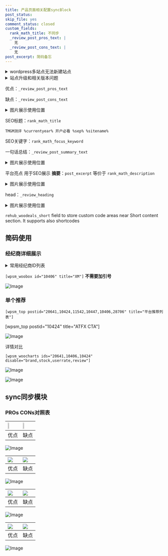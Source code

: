 ```yaml
---
title: 产品页面相关配置syncBlock
post_status: 
skip_file: yes
comment_status: closed
custom_fields:
  rank_math_title: 不同步
  _review_post_pros_text: |
    无
  _review_post_cons_text: |
    无
post_excerpt: 简码备忘
---
```

<details><summary>wordpress多站点无法新建站点</summary>

<li>和报错需要清理cookies一样的原因</li>
<li>wp-config.php里面<code>define( 'SUBDOMAIN_INSTALL', false );//子域名安装</code></li>
<li>新建子站点是用<code>define( 'SUBDOMAIN_INSTALL', true);//子域名安装</code> 完成以后，改成<code>false</code></li>
</details>

<details><summary>站点升级和相关版本问题</summary>

<p>wordpress：5.9.9
woocommerce：7.5.1
出现问题的地方：主题选项里面>><strong>Product layout >>compact style</strong></p>
<p>如何出现没有用过的字段 导致无法保存。先导出配置 然后进行修改，后面再次恢复即可。</p>
<p>出现部分字段无法显示时，需要返回默认布局后，对产品进行保存就好了。</p>
<p></p>
</details>

优点：`_review_post_pros_text`

缺点：`_review_post_cons_text`

<details><summary>图片展示使用位置</summary>

<img src="https://prod-files-secure.s3.us-west-2.amazonaws.com/39ed1227-6d7d-4570-be36-9ccd4a2c4241/f51d3d83-55d4-4bdf-9604-f37ec77ab556/Untitled.png?X-Amz-Algorithm=AWS4-HMAC-SHA256&X-Amz-Content-Sha256=UNSIGNED-PAYLOAD&X-Amz-Credential=ASIAZI2LB466TY3SLOGR%2F20250712%2Fus-west-2%2Fs3%2Faws4_request&X-Amz-Date=20250712T225523Z&X-Amz-Expires=3600&X-Amz-Security-Token=IQoJb3JpZ2luX2VjEO7%2F%2F%2F%2F%2F%2F%2F%2F%2F%2FwEaCXVzLXdlc3QtMiJHMEUCIQDsqV6FpNyWUcUTMmctlDU6IR6BAwAvlCrbeUxLLOnI4AIgNE7o%2FQ%2BuYsVFM2WICK0t%2Fd5%2BbB%2FOAEbIL43x28QWBWYqiAQI9%2F%2F%2F%2F%2F%2F%2F%2F%2F%2F%2FARAAGgw2Mzc0MjMxODM4MDUiDG2JnK1Gi%2F2c8eJbrSrcA7%2BdGtXhJKgDo%2BHL7KlGIoLBXmG3wyWmxdgaqrJAZiA40xFEjKKt32EXdK%2FiHRiQuBooYivMBYpLAD%2FoTkealmd45LUx6515r3GfYicqcvC5P4Q32A%2FJJH0jm%2Ft4kzqQNpSIwKdamnb8v%2Be6GYMUjDtkTacquPDzeUp0jQjgWLFXchazaiqyMrtw68N1ZUiFWjgpD1cuOreIHySss4e7SPvUUe9D2B2WpIu4lwzMHydXEjJb7hyPbrRqD4tpOFo3obLkEju%2FTmhfgRHsUEltVru54G8iSrbBkQD9VIewxOzuWmeDG2JJu6VI%2FXeIcsKdNdvLA3cDV74UNSvjgEP4xl9i2HCD5%2FPxEXO91hvC%2F5IzbzgSzsMa3R5fuFxItOCrqJp7OkiBVfcvJSNK8xkITN7tXu0KzF1Am6DxE5az4DcRQ1hZIPA1AnqweZrIWeE%2BSrEBg7pXRpWjHV%2Foma8OssBBsSLNnfCMMjJRHxejQBRX98%2Ftgje1I7MbicJYPk6IUut2G%2FaNkWcqWxMq1AIwcfTqEt3t3gUF6GbM6AFzzgsrrxevg4hY%2FhVYsqYeAtXbE%2FvYfXGSv807%2BrFZ35T8ybjmNo6hx2PNJ%2BwhTnP8mAEHoAkFeEhVq3JYUGqDMOe8y8MGOqUBI20jglcm6UAQifD9PsJoeactdIySwUF8JH%2B2viouyY6m3zTKjiHhDQpNt2ULr7Wuc4G1p8wmF8pHkhzzDExGZqkpQj0%2BJLRQohfr0NFQtogxIgggGiIZFqkbkC8UIPjYWzUIA3pSEBujBQBKUKfu4rtWzU0zPY6VAwLhE1HXh3Uxskf%2Bv5LmB3okf9O2xyO2%2F3lWGEIYOVma50pmTfDbp0b6iWFv&X-Amz-Signature=8d8e3ec1f413e1f358a3186e803cf9fd02f621a0b4b139c84eb754756c322ffb&X-Amz-SignedHeaders=host&x-amz-checksum-mode=ENABLED&x-id=GetObject" alt="Image">
</details>

SEO标题：`rank_math_title`

`TMGM测评 %currentyear% 开户必看 %sep% %sitename%`

SEO关键字：`rank_math_focus_keyword`

一句话总结：`_review_post_summary_text`

<details><summary>图片展示使用位置</summary>

<img src="https://prod-files-secure.s3.us-west-2.amazonaws.com/39ed1227-6d7d-4570-be36-9ccd4a2c4241/4b96a922-296c-4f4e-8630-d1c870cbce01/Untitled.png?X-Amz-Algorithm=AWS4-HMAC-SHA256&X-Amz-Content-Sha256=UNSIGNED-PAYLOAD&X-Amz-Credential=ASIAZI2LB4663EIGINRK%2F20250712%2Fus-west-2%2Fs3%2Faws4_request&X-Amz-Date=20250712T225523Z&X-Amz-Expires=3600&X-Amz-Security-Token=IQoJb3JpZ2luX2VjEO7%2F%2F%2F%2F%2F%2F%2F%2F%2F%2FwEaCXVzLXdlc3QtMiJIMEYCIQCwf5ExxHqgjw91QkYox1tpIPJ8NgoxhH3WbKCV0MM5SQIhAL2rWbOD%2FyBmZVkQ%2FgaEzDPAuWCOrYXsalnWUzLtJ4%2B8KogECPf%2F%2F%2F%2F%2F%2F%2F%2F%2F%2FwEQABoMNjM3NDIzMTgzODA1IgzfDQYVBpbnsahWZdYq3AMc4TfDXj2Paj3A%2FLzAxQEI0JVN34QfttuNu3Ns19DMWAKUtJM6kGaXdV%2Fe%2Fm1SmvdiEmWpoUpUYvJPr0QeHosws7sult5K3rQ0PnSJ%2BIxk9nx6YuIVVUxsCidklZ6JmWDyaye%2B18GhpOjnMqzHzt7zoahz%2B04bPLz%2FM01q9Yy9bdiae3b%2FVZRhDiXOhRXCP3lHkn896PvAmvQKnaEfd3VUyipzoQNwSK%2F9strIbpjnSTvdxggHfXH8BYyzKirnJDlgt6f6u0inYUBFQDCPFPyJZW9D552%2BEfibVvz%2Fba4MyVgTcfy1VTWNCswLZgARvZ%2FZhigMp9sUm1o2IhCh9coIzSpxJHHcFI0e4YEi3%2FU4lBUDQKAiT0yjk7AeHD6P1XOoamXWxDUUL7U2KBpV9cfala87DBbuvJAKVVjmSQlcIqO8peBCqmu98hfIJObhyL%2BxyQF8Uhtut0vWej%2BiSXlMWvrzvWlanb1WjSwg7jOc361cjbd0mlqihlVYDeZ9U58mi%2BWzc5ydBQTs%2BfG0jtS7FidAFKQXz28wtBu8NaRrL1q7zR4PS3aGBhlRk3DbeZtoMQ8rMsCEtk0mxM7Be66vj84Q%2BJMyF8lfczenzP4D%2FC56czOVn4rQbk9mpjDJvcvDBjqkAcvxOlt0alKJrQ6%2BSzmsZfXHr72ahUHEsNlV%2B%2BdFsCV4%2B55WcdzJxgFQB%2FEuFQNQtz4fZYfsJXJQ3iQHRh9atxDhey9GzRsfoNl3Eow01e6I7Jyv8Rcuagi30mV%2Bo5Pj2gkLLiYpjMq%2F8rro0MCv9VMWAF2gvl3AXyuf7F7lWk6W067kQw1cNISv0wTnDMGVNoX3a7xfmnrv5z5AfhqfgoFdlhyK&X-Amz-Signature=68a9251e96f190e2f0635e2c2a97159b6cba8a68c269984d055f6686f50c8805&X-Amz-SignedHeaders=host&x-amz-checksum-mode=ENABLED&x-id=GetObject" alt="Image">
</details>

平台亮点 用于SEO展示 **摘要**：`post_excerpt`  等价于 `rank_math_description`

<details><summary>图片展示使用位置</summary>

<img src="https://prod-files-secure.s3.us-west-2.amazonaws.com/39ed1227-6d7d-4570-be36-9ccd4a2c4241/1ee11f63-b60a-4dfe-a7a7-d58ff23b5d88/Untitled.png?X-Amz-Algorithm=AWS4-HMAC-SHA256&X-Amz-Content-Sha256=UNSIGNED-PAYLOAD&X-Amz-Credential=ASIAZI2LB466YWOSQCLY%2F20250712%2Fus-west-2%2Fs3%2Faws4_request&X-Amz-Date=20250712T225523Z&X-Amz-Expires=3600&X-Amz-Security-Token=IQoJb3JpZ2luX2VjEO7%2F%2F%2F%2F%2F%2F%2F%2F%2F%2FwEaCXVzLXdlc3QtMiJHMEUCIAXzpDpeIcRWZRNVzZXB%2FcigE9t2RxRyW3M3CRXClAScAiEAidjZ%2FJRXPSAEiqK2Jb2LIf9TA5MDzsNF4mRpBRqMl%2BgqiAQI9%2F%2F%2F%2F%2F%2F%2F%2F%2F%2F%2FARAAGgw2Mzc0MjMxODM4MDUiDGQoV4YmnA%2BNJqu50SrcAy%2FJWtdLAFBPo4vlfz%2BC1rlHrQBpkVAwKeCaIxZlk1plssO82ek1Y81GPkmgOdKI3tXlTmut3OAYlb9wke1hb9k0eQnbU%2BWCfvAV28Jm5mikvwWJLGDdFyqRgopB8T9X8aCeH1QWNsNtUbd%2FEK8fUEKEg%2B60Ch%2BLeYEFHhHVKNklOoVoU1TwwbaNbuIdV47jltC8UiaTsIx1QtNi%2FJg6FvZw%2BG5mxhBZUJ2dz6ikc2191lVVGNpS7HzJn%2F3BV6%2BX75AHVvkgU3XgOCDiTz%2F1Ny35MmfMWNI2YrqlME56HL4uldgub0eG7UMiIkPNKWLvj0x3V6d2qB1EtOUZUQ5wtSmHtivtmA4GDgFeSCUkvb6ejuCCChnnXT3MrbHDY69pHIutsG8ftzlL5te5GOdpbZwYYV8q0b3b52%2FOH9gmVUnSSCB1dXEFGyvSxg4QFZ9eelytW89j3U83wRLMlfp1sh0oIKXNrr21TGHKJKJjsma11H3cG1yyRf%2BP5TQdGWC%2Fy6%2BGpTKEtV5I4MND27lU20dI%2BYBnROtL5gk2zXbo8AFwXFxOAHmlM0I3xLopnHuHswyVHrjPREPkTlCovxLbCQ14b6WCPmUroBWF6lI2MJurcyQGCi5W%2F91ZrtvtMOO8y8MGOqUBVDCOWaRf%2F0wJAObE0L0NfVQfPFzjgTvTl%2FZVako0w0G1r%2FkdWPm5wVqOgZ6HUK1i3ujyBGPYM%2BrGmk%2FsRLdz5L7yed0BeI2mxjxF8OcgjKrJCl1DhH6kjIFKDD1JZmzR1sh%2Bpn5xrfB%2FY8eCFkTKdNpU2vb4vUZVe3LVRFtUyAcrgAxkzUaEBahweN6Y%2FKg2K781I3d60sHbX5wwxE%2F8uNHy6Tiw&X-Amz-Signature=f4efd056278aea032a065353d5b243d34ca9aa7f7ec1ddc98e11fe4510051ae3&X-Amz-SignedHeaders=host&x-amz-checksum-mode=ENABLED&x-id=GetObject" alt="Image">
<img src="https://prod-files-secure.s3.us-west-2.amazonaws.com/39ed1227-6d7d-4570-be36-9ccd4a2c4241/ad4118b5-78d8-4fbe-801e-3b29b5d99c01/Untitled.png?X-Amz-Algorithm=AWS4-HMAC-SHA256&X-Amz-Content-Sha256=UNSIGNED-PAYLOAD&X-Amz-Credential=ASIAZI2LB466YWOSQCLY%2F20250712%2Fus-west-2%2Fs3%2Faws4_request&X-Amz-Date=20250712T225523Z&X-Amz-Expires=3600&X-Amz-Security-Token=IQoJb3JpZ2luX2VjEO7%2F%2F%2F%2F%2F%2F%2F%2F%2F%2FwEaCXVzLXdlc3QtMiJHMEUCIAXzpDpeIcRWZRNVzZXB%2FcigE9t2RxRyW3M3CRXClAScAiEAidjZ%2FJRXPSAEiqK2Jb2LIf9TA5MDzsNF4mRpBRqMl%2BgqiAQI9%2F%2F%2F%2F%2F%2F%2F%2F%2F%2F%2FARAAGgw2Mzc0MjMxODM4MDUiDGQoV4YmnA%2BNJqu50SrcAy%2FJWtdLAFBPo4vlfz%2BC1rlHrQBpkVAwKeCaIxZlk1plssO82ek1Y81GPkmgOdKI3tXlTmut3OAYlb9wke1hb9k0eQnbU%2BWCfvAV28Jm5mikvwWJLGDdFyqRgopB8T9X8aCeH1QWNsNtUbd%2FEK8fUEKEg%2B60Ch%2BLeYEFHhHVKNklOoVoU1TwwbaNbuIdV47jltC8UiaTsIx1QtNi%2FJg6FvZw%2BG5mxhBZUJ2dz6ikc2191lVVGNpS7HzJn%2F3BV6%2BX75AHVvkgU3XgOCDiTz%2F1Ny35MmfMWNI2YrqlME56HL4uldgub0eG7UMiIkPNKWLvj0x3V6d2qB1EtOUZUQ5wtSmHtivtmA4GDgFeSCUkvb6ejuCCChnnXT3MrbHDY69pHIutsG8ftzlL5te5GOdpbZwYYV8q0b3b52%2FOH9gmVUnSSCB1dXEFGyvSxg4QFZ9eelytW89j3U83wRLMlfp1sh0oIKXNrr21TGHKJKJjsma11H3cG1yyRf%2BP5TQdGWC%2Fy6%2BGpTKEtV5I4MND27lU20dI%2BYBnROtL5gk2zXbo8AFwXFxOAHmlM0I3xLopnHuHswyVHrjPREPkTlCovxLbCQ14b6WCPmUroBWF6lI2MJurcyQGCi5W%2F91ZrtvtMOO8y8MGOqUBVDCOWaRf%2F0wJAObE0L0NfVQfPFzjgTvTl%2FZVako0w0G1r%2FkdWPm5wVqOgZ6HUK1i3ujyBGPYM%2BrGmk%2FsRLdz5L7yed0BeI2mxjxF8OcgjKrJCl1DhH6kjIFKDD1JZmzR1sh%2Bpn5xrfB%2FY8eCFkTKdNpU2vb4vUZVe3LVRFtUyAcrgAxkzUaEBahweN6Y%2FKg2K781I3d60sHbX5wwxE%2F8uNHy6Tiw&X-Amz-Signature=51351a0a7df726ffebc0fee7f8b68ca9402605fc4c3c5155f3f417d7a63d2193&X-Amz-SignedHeaders=host&x-amz-checksum-mode=ENABLED&x-id=GetObject" alt="Image">
<img src="https://prod-files-secure.s3.us-west-2.amazonaws.com/39ed1227-6d7d-4570-be36-9ccd4a2c4241/a38cf7c9-a79c-4b64-9e94-13589fe0758b/Untitled.png?X-Amz-Algorithm=AWS4-HMAC-SHA256&X-Amz-Content-Sha256=UNSIGNED-PAYLOAD&X-Amz-Credential=ASIAZI2LB466YWOSQCLY%2F20250712%2Fus-west-2%2Fs3%2Faws4_request&X-Amz-Date=20250712T225523Z&X-Amz-Expires=3600&X-Amz-Security-Token=IQoJb3JpZ2luX2VjEO7%2F%2F%2F%2F%2F%2F%2F%2F%2F%2FwEaCXVzLXdlc3QtMiJHMEUCIAXzpDpeIcRWZRNVzZXB%2FcigE9t2RxRyW3M3CRXClAScAiEAidjZ%2FJRXPSAEiqK2Jb2LIf9TA5MDzsNF4mRpBRqMl%2BgqiAQI9%2F%2F%2F%2F%2F%2F%2F%2F%2F%2F%2FARAAGgw2Mzc0MjMxODM4MDUiDGQoV4YmnA%2BNJqu50SrcAy%2FJWtdLAFBPo4vlfz%2BC1rlHrQBpkVAwKeCaIxZlk1plssO82ek1Y81GPkmgOdKI3tXlTmut3OAYlb9wke1hb9k0eQnbU%2BWCfvAV28Jm5mikvwWJLGDdFyqRgopB8T9X8aCeH1QWNsNtUbd%2FEK8fUEKEg%2B60Ch%2BLeYEFHhHVKNklOoVoU1TwwbaNbuIdV47jltC8UiaTsIx1QtNi%2FJg6FvZw%2BG5mxhBZUJ2dz6ikc2191lVVGNpS7HzJn%2F3BV6%2BX75AHVvkgU3XgOCDiTz%2F1Ny35MmfMWNI2YrqlME56HL4uldgub0eG7UMiIkPNKWLvj0x3V6d2qB1EtOUZUQ5wtSmHtivtmA4GDgFeSCUkvb6ejuCCChnnXT3MrbHDY69pHIutsG8ftzlL5te5GOdpbZwYYV8q0b3b52%2FOH9gmVUnSSCB1dXEFGyvSxg4QFZ9eelytW89j3U83wRLMlfp1sh0oIKXNrr21TGHKJKJjsma11H3cG1yyRf%2BP5TQdGWC%2Fy6%2BGpTKEtV5I4MND27lU20dI%2BYBnROtL5gk2zXbo8AFwXFxOAHmlM0I3xLopnHuHswyVHrjPREPkTlCovxLbCQ14b6WCPmUroBWF6lI2MJurcyQGCi5W%2F91ZrtvtMOO8y8MGOqUBVDCOWaRf%2F0wJAObE0L0NfVQfPFzjgTvTl%2FZVako0w0G1r%2FkdWPm5wVqOgZ6HUK1i3ujyBGPYM%2BrGmk%2FsRLdz5L7yed0BeI2mxjxF8OcgjKrJCl1DhH6kjIFKDD1JZmzR1sh%2Bpn5xrfB%2FY8eCFkTKdNpU2vb4vUZVe3LVRFtUyAcrgAxkzUaEBahweN6Y%2FKg2K781I3d60sHbX5wwxE%2F8uNHy6Tiw&X-Amz-Signature=1c1b43dc659f537c1b3c31b3d76ac7f6bac1de192d37bb6e78bedc4ed35f0dd2&X-Amz-SignedHeaders=host&x-amz-checksum-mode=ENABLED&x-id=GetObject" alt="Image">
<img src="https://prod-files-secure.s3.us-west-2.amazonaws.com/39ed1227-6d7d-4570-be36-9ccd4a2c4241/7da6fc1e-d2ac-42ae-8c75-cb5749aa18f6/Untitled.png?X-Amz-Algorithm=AWS4-HMAC-SHA256&X-Amz-Content-Sha256=UNSIGNED-PAYLOAD&X-Amz-Credential=ASIAZI2LB466YWOSQCLY%2F20250712%2Fus-west-2%2Fs3%2Faws4_request&X-Amz-Date=20250712T225523Z&X-Amz-Expires=3600&X-Amz-Security-Token=IQoJb3JpZ2luX2VjEO7%2F%2F%2F%2F%2F%2F%2F%2F%2F%2FwEaCXVzLXdlc3QtMiJHMEUCIAXzpDpeIcRWZRNVzZXB%2FcigE9t2RxRyW3M3CRXClAScAiEAidjZ%2FJRXPSAEiqK2Jb2LIf9TA5MDzsNF4mRpBRqMl%2BgqiAQI9%2F%2F%2F%2F%2F%2F%2F%2F%2F%2F%2FARAAGgw2Mzc0MjMxODM4MDUiDGQoV4YmnA%2BNJqu50SrcAy%2FJWtdLAFBPo4vlfz%2BC1rlHrQBpkVAwKeCaIxZlk1plssO82ek1Y81GPkmgOdKI3tXlTmut3OAYlb9wke1hb9k0eQnbU%2BWCfvAV28Jm5mikvwWJLGDdFyqRgopB8T9X8aCeH1QWNsNtUbd%2FEK8fUEKEg%2B60Ch%2BLeYEFHhHVKNklOoVoU1TwwbaNbuIdV47jltC8UiaTsIx1QtNi%2FJg6FvZw%2BG5mxhBZUJ2dz6ikc2191lVVGNpS7HzJn%2F3BV6%2BX75AHVvkgU3XgOCDiTz%2F1Ny35MmfMWNI2YrqlME56HL4uldgub0eG7UMiIkPNKWLvj0x3V6d2qB1EtOUZUQ5wtSmHtivtmA4GDgFeSCUkvb6ejuCCChnnXT3MrbHDY69pHIutsG8ftzlL5te5GOdpbZwYYV8q0b3b52%2FOH9gmVUnSSCB1dXEFGyvSxg4QFZ9eelytW89j3U83wRLMlfp1sh0oIKXNrr21TGHKJKJjsma11H3cG1yyRf%2BP5TQdGWC%2Fy6%2BGpTKEtV5I4MND27lU20dI%2BYBnROtL5gk2zXbo8AFwXFxOAHmlM0I3xLopnHuHswyVHrjPREPkTlCovxLbCQ14b6WCPmUroBWF6lI2MJurcyQGCi5W%2F91ZrtvtMOO8y8MGOqUBVDCOWaRf%2F0wJAObE0L0NfVQfPFzjgTvTl%2FZVako0w0G1r%2FkdWPm5wVqOgZ6HUK1i3ujyBGPYM%2BrGmk%2FsRLdz5L7yed0BeI2mxjxF8OcgjKrJCl1DhH6kjIFKDD1JZmzR1sh%2Bpn5xrfB%2FY8eCFkTKdNpU2vb4vUZVe3LVRFtUyAcrgAxkzUaEBahweN6Y%2FKg2K781I3d60sHbX5wwxE%2F8uNHy6Tiw&X-Amz-Signature=a942e3ee4c94ba3e78cbc3f8170ea55b8469ea3841830e6b48f0c94851ba7a45&X-Amz-SignedHeaders=host&x-amz-checksum-mode=ENABLED&x-id=GetObject" alt="Image">
<img src="https://prod-files-secure.s3.us-west-2.amazonaws.com/39ed1227-6d7d-4570-be36-9ccd4a2c4241/7e97f40a-eaee-47f5-b2f9-475f96808fa7/Untitled.png?X-Amz-Algorithm=AWS4-HMAC-SHA256&X-Amz-Content-Sha256=UNSIGNED-PAYLOAD&X-Amz-Credential=ASIAZI2LB466YWOSQCLY%2F20250712%2Fus-west-2%2Fs3%2Faws4_request&X-Amz-Date=20250712T225523Z&X-Amz-Expires=3600&X-Amz-Security-Token=IQoJb3JpZ2luX2VjEO7%2F%2F%2F%2F%2F%2F%2F%2F%2F%2FwEaCXVzLXdlc3QtMiJHMEUCIAXzpDpeIcRWZRNVzZXB%2FcigE9t2RxRyW3M3CRXClAScAiEAidjZ%2FJRXPSAEiqK2Jb2LIf9TA5MDzsNF4mRpBRqMl%2BgqiAQI9%2F%2F%2F%2F%2F%2F%2F%2F%2F%2F%2FARAAGgw2Mzc0MjMxODM4MDUiDGQoV4YmnA%2BNJqu50SrcAy%2FJWtdLAFBPo4vlfz%2BC1rlHrQBpkVAwKeCaIxZlk1plssO82ek1Y81GPkmgOdKI3tXlTmut3OAYlb9wke1hb9k0eQnbU%2BWCfvAV28Jm5mikvwWJLGDdFyqRgopB8T9X8aCeH1QWNsNtUbd%2FEK8fUEKEg%2B60Ch%2BLeYEFHhHVKNklOoVoU1TwwbaNbuIdV47jltC8UiaTsIx1QtNi%2FJg6FvZw%2BG5mxhBZUJ2dz6ikc2191lVVGNpS7HzJn%2F3BV6%2BX75AHVvkgU3XgOCDiTz%2F1Ny35MmfMWNI2YrqlME56HL4uldgub0eG7UMiIkPNKWLvj0x3V6d2qB1EtOUZUQ5wtSmHtivtmA4GDgFeSCUkvb6ejuCCChnnXT3MrbHDY69pHIutsG8ftzlL5te5GOdpbZwYYV8q0b3b52%2FOH9gmVUnSSCB1dXEFGyvSxg4QFZ9eelytW89j3U83wRLMlfp1sh0oIKXNrr21TGHKJKJjsma11H3cG1yyRf%2BP5TQdGWC%2Fy6%2BGpTKEtV5I4MND27lU20dI%2BYBnROtL5gk2zXbo8AFwXFxOAHmlM0I3xLopnHuHswyVHrjPREPkTlCovxLbCQ14b6WCPmUroBWF6lI2MJurcyQGCi5W%2F91ZrtvtMOO8y8MGOqUBVDCOWaRf%2F0wJAObE0L0NfVQfPFzjgTvTl%2FZVako0w0G1r%2FkdWPm5wVqOgZ6HUK1i3ujyBGPYM%2BrGmk%2FsRLdz5L7yed0BeI2mxjxF8OcgjKrJCl1DhH6kjIFKDD1JZmzR1sh%2Bpn5xrfB%2FY8eCFkTKdNpU2vb4vUZVe3LVRFtUyAcrgAxkzUaEBahweN6Y%2FKg2K781I3d60sHbX5wwxE%2F8uNHy6Tiw&X-Amz-Signature=fe76be4214844d3c2a7de377200eb20eab7a79ef331847aad24c642d88fd417f&X-Amz-SignedHeaders=host&x-amz-checksum-mode=ENABLED&x-id=GetObject" alt="Image">
</details>

head：`_review_heading`

<details><summary>图片展示使用位置</summary>

<img src="https://prod-files-secure.s3.us-west-2.amazonaws.com/39ed1227-6d7d-4570-be36-9ccd4a2c4241/3a4650ad-9887-415c-889a-edd51fa54f27/Untitled.png?X-Amz-Algorithm=AWS4-HMAC-SHA256&X-Amz-Content-Sha256=UNSIGNED-PAYLOAD&X-Amz-Credential=ASIAZI2LB4662HVIUODZ%2F20250712%2Fus-west-2%2Fs3%2Faws4_request&X-Amz-Date=20250712T225524Z&X-Amz-Expires=3600&X-Amz-Security-Token=IQoJb3JpZ2luX2VjEO7%2F%2F%2F%2F%2F%2F%2F%2F%2F%2FwEaCXVzLXdlc3QtMiJIMEYCIQCiV9Gl5zZYG3Ar691QzSgYYkf9dWj7Q5NGvaNbc3tuwAIhANA0qouT%2Fbb8szZIsRN%2FIOL15Iyv%2BzI%2BKUMNjb%2BVfEkMKogECPf%2F%2F%2F%2F%2F%2F%2F%2F%2F%2FwEQABoMNjM3NDIzMTgzODA1Igz6J0vmL1QS0VMJC10q3APSlyQTGY2najul0NJnrKs6CR5nCo2tvrS4B3mbbtWX1TgUMdGrK0UuS5X5CXLtMZC%2FJhCcDTZWfNCYoIFwx5Pwu37M4j%2FUP3qc2g5ioy1VS%2FAAbg%2Baz11Sspode2a%2FI8KIOSUlFVCITuzUVAITOgAF1YK0UxHzBCTpYGwfC7%2FNeHxMo2WbiSTrq8wsKwGRAPd0fk%2FO7h5gSRWb1PaxEYvYQRmM6agAXydzVpooQpJCr%2FwQvL9ujJ5%2BUFwl1zNYu9%2B4bLX74KueECDVZl4XwtGezPXkWqNEt8p21rz95i8Th3wLodEPJlKft2noG2%2FyQgNS4NYlfI2eA5YM%2FHWaxt4KYtB2upozyDuxBG%2BQq8GeW%2FGH1n6qJUqoktTfiDFV9ZVGDKiJfB%2FI%2BR%2Bx9mqmlJV4MgKYZOJdDOzrQIDpp9mNVOy7QEsqfY4R2X%2BIFc67q7ZjpN2cn%2BhluWw1je7A1Jz2bRBcx7eWgDjX6iRsk0GgHXUJzeMcBRV9lKhXZqSJ15dwFcFq8Y69okbcD124fWYkvZ5VHueWcFuDV2MMQjcb7gqYOm90khNw77mAmK9lcEupzaotfrwm7P6MvIiK1cF1NdRz%2BmlZXDzBj2nrPMXrHYZW9fGGU56%2Bkv1dPTDKvcvDBjqkAWziiibPoWdjUXl88f303ybMaU4sfVaYuFi7XAtQZACX46zxD9a2GPGiLEiEnbrqZl%2FzbiPk2%2BJFZmlMot%2Bj9hqCrTjShrhGaFw%2BK%2FzFmdQELaRe8TcsYFnDNuvHe2tL22%2BVkhc1Hec1qTew1ltNpT6nDZnyBtUwzWC5DtBjgfhaZt1SF3vzUfIyC94MtR1xkmn1XgkGgF4NqCGCJsIXvlDrFcqe&X-Amz-Signature=8f6fd542aaba999050d8e2b32d18c347bb8155d491d575d93c466ca7788d9817&X-Amz-SignedHeaders=host&x-amz-checksum-mode=ENABLED&x-id=GetObject" alt="Image">
</details>

`rehub_woodeals_short`	field to store custom code areas near Short content section. It supports also shortcodes



## 简码使用

### 经纪商详细展示

<details><summary>常用经纪商ID列表</summary>

<pre><code class="php">嘉盛 ===> 20641  [wpsm_woobox id="20641" title="嘉盛"]
易信easymarkets ===> 11542  [wpsm_woobox id="11542" title="易信easymarkets"]
ATFX外汇 ===> 10424  [wpsm_woobox id="10424" title="ATFX"]
XM ===> 10406  [wpsm_woobox id="10406" title="XM"]
TMGM ===> 29622  [wpsm_woobox id="29622" title="TMGM"]
HYCM ===> 10447  [wpsm_woobox id="10447" title="HYCM"]
fpmarkets澳福外汇 ===> 20639  [wpsm_woobox id="20639" title="fpmarkets澳福外汇"]</code></pre>
</details>

`[wpsm_woobox id="10406" title="XM"]` **不需要加引号**

![Image](https://prod-files-secure.s3.us-west-2.amazonaws.com/39ed1227-6d7d-4570-be36-9ccd4a2c4241/4f898f9d-0fa7-4e43-acd3-ac6bc7be575a/Untitled.png?X-Amz-Algorithm=AWS4-HMAC-SHA256&X-Amz-Content-Sha256=UNSIGNED-PAYLOAD&X-Amz-Credential=ASIAZI2LB466YPGEKUZP%2F20250712%2Fus-west-2%2Fs3%2Faws4_request&X-Amz-Date=20250712T225522Z&X-Amz-Expires=3600&X-Amz-Security-Token=IQoJb3JpZ2luX2VjEO7%2F%2F%2F%2F%2F%2F%2F%2F%2F%2FwEaCXVzLXdlc3QtMiJHMEUCIQCCvUqVtYfPg1dxe6vO29yEC6%2Fg1%2FrXPu005c4BIqQNVwIgA8yMMvNNnH8tWZHQlEKnBpJwp4t4i8u57N3mIvKhuDIqiAQI9%2F%2F%2F%2F%2F%2F%2F%2F%2F%2F%2FARAAGgw2Mzc0MjMxODM4MDUiDNnPDWzfR5i5Zp0BkSrcA9VtI7gIq0w3XKU2rbadmSCAgDKvIIE2G0S8i5EN9ilk7i76zEt7329AnBM5T9iGKevDvclrhkB5mcx%2BjUhod5vYd6CIyOItkJga2OnAwjRGN5OjOn%2BdrWz00SY1jV5tKctJAQmJ2hGPt2E%2B2KnGaS9h3byn2N7bUGzP4tUF4T7CBTnUZpLJnwDZw3MBwOIGky1Gg7qtJRNoOaVDflkXgNWkFd4VBDr4zCET7uCdScausgaqWMOSVoRkuTPN8jmZJ0%2BoLRIJ%2BMVBOsHQTpu8ZU05wkt9RQDUJUr4gil4mXILIuPDUKHhiG6FX1csI1Flqp6fYQeBzefZu67L0Fr2lyBYbzdbGskbxE4j4CWmYuywGLqDVm%2FtXcATCYffQXnggq3%2BKcOK%2Bnk2zZ2VZKfIgQq8gMIS2kkIM3WNDirwEF8gka9d%2FyZp8FYqMcdVrsxPK15lUT8sLXj9fk0pWxaJq%2FRFrzJM%2B6omeb5fOyhSjfLNHNDmpoP%2FruAVrnTWx1irPRU5LMDe%2F%2FUwhYkpQUPUSzXTPXsutuxtQ9tOtgPfzLteW%2F6Sy9Cuy8hcawoy4o64ArhgCP1LgWZ3jXxGYSN0M9%2FuTh5AWOmmRltQCIN93e5ErfKq%2BYfh7j77Ju%2FhMMq9y8MGOqUBvcGdYp%2B6ubGINSOf5iUVnRh6pWjyki8uGto8mH%2F9AjZqlciOItRPPV8zIyAS1jKWuZLpslz4UbbMrzwhMrtX7y%2BtJqksbQE3nR40gs9hpMHtp0WYJO%2BD5KG4mTXYhSVJD9mMeOpMaZ1cN5aHLYvwz0W45WQDNQKaXnTS6u4JsxLdGPoNllAP8CQ4MkAbSYKqjqyn3LbR3aq%2FZQ4Bhe%2FmYDCGiJpk&X-Amz-Signature=0c1d3e1879a8e40fdf388da0ff710dae4266bd488902814f4731489829711bf6&X-Amz-SignedHeaders=host&x-amz-checksum-mode=ENABLED&x-id=GetObject)

### 单个推荐
`[wpsm_top postid="20641,10424,11542,10447,10406,28706" title="平台推荐列表"]`

[wpsm_top postid="10424" title="ATFX CTA"]

![Image](https://prod-files-secure.s3.us-west-2.amazonaws.com/39ed1227-6d7d-4570-be36-9ccd4a2c4241/5ac620dc-51a8-48b6-b55d-91f47299193c/Untitled.png?X-Amz-Algorithm=AWS4-HMAC-SHA256&X-Amz-Content-Sha256=UNSIGNED-PAYLOAD&X-Amz-Credential=ASIAZI2LB466YPGEKUZP%2F20250712%2Fus-west-2%2Fs3%2Faws4_request&X-Amz-Date=20250712T225522Z&X-Amz-Expires=3600&X-Amz-Security-Token=IQoJb3JpZ2luX2VjEO7%2F%2F%2F%2F%2F%2F%2F%2F%2F%2FwEaCXVzLXdlc3QtMiJHMEUCIQCCvUqVtYfPg1dxe6vO29yEC6%2Fg1%2FrXPu005c4BIqQNVwIgA8yMMvNNnH8tWZHQlEKnBpJwp4t4i8u57N3mIvKhuDIqiAQI9%2F%2F%2F%2F%2F%2F%2F%2F%2F%2F%2FARAAGgw2Mzc0MjMxODM4MDUiDNnPDWzfR5i5Zp0BkSrcA9VtI7gIq0w3XKU2rbadmSCAgDKvIIE2G0S8i5EN9ilk7i76zEt7329AnBM5T9iGKevDvclrhkB5mcx%2BjUhod5vYd6CIyOItkJga2OnAwjRGN5OjOn%2BdrWz00SY1jV5tKctJAQmJ2hGPt2E%2B2KnGaS9h3byn2N7bUGzP4tUF4T7CBTnUZpLJnwDZw3MBwOIGky1Gg7qtJRNoOaVDflkXgNWkFd4VBDr4zCET7uCdScausgaqWMOSVoRkuTPN8jmZJ0%2BoLRIJ%2BMVBOsHQTpu8ZU05wkt9RQDUJUr4gil4mXILIuPDUKHhiG6FX1csI1Flqp6fYQeBzefZu67L0Fr2lyBYbzdbGskbxE4j4CWmYuywGLqDVm%2FtXcATCYffQXnggq3%2BKcOK%2Bnk2zZ2VZKfIgQq8gMIS2kkIM3WNDirwEF8gka9d%2FyZp8FYqMcdVrsxPK15lUT8sLXj9fk0pWxaJq%2FRFrzJM%2B6omeb5fOyhSjfLNHNDmpoP%2FruAVrnTWx1irPRU5LMDe%2F%2FUwhYkpQUPUSzXTPXsutuxtQ9tOtgPfzLteW%2F6Sy9Cuy8hcawoy4o64ArhgCP1LgWZ3jXxGYSN0M9%2FuTh5AWOmmRltQCIN93e5ErfKq%2BYfh7j77Ju%2FhMMq9y8MGOqUBvcGdYp%2B6ubGINSOf5iUVnRh6pWjyki8uGto8mH%2F9AjZqlciOItRPPV8zIyAS1jKWuZLpslz4UbbMrzwhMrtX7y%2BtJqksbQE3nR40gs9hpMHtp0WYJO%2BD5KG4mTXYhSVJD9mMeOpMaZ1cN5aHLYvwz0W45WQDNQKaXnTS6u4JsxLdGPoNllAP8CQ4MkAbSYKqjqyn3LbR3aq%2FZQ4Bhe%2FmYDCGiJpk&X-Amz-Signature=4ae9c86728aa074ced38cc94956dabb5d240f93fc0fa55b8068ee1e27aacd23e&X-Amz-SignedHeaders=host&x-amz-checksum-mode=ENABLED&x-id=GetObject)

详情对比

`[wpsm_woocharts ids="20641,10406,10424" disable="brand,stock,userrate,review"]`

![Image](https://prod-files-secure.s3.us-west-2.amazonaws.com/39ed1227-6d7d-4570-be36-9ccd4a2c4241/bf3ba45f-b9f3-4295-8aef-b4a495fd25f4/Untitled.png?X-Amz-Algorithm=AWS4-HMAC-SHA256&X-Amz-Content-Sha256=UNSIGNED-PAYLOAD&X-Amz-Credential=ASIAZI2LB466YPGEKUZP%2F20250712%2Fus-west-2%2Fs3%2Faws4_request&X-Amz-Date=20250712T225522Z&X-Amz-Expires=3600&X-Amz-Security-Token=IQoJb3JpZ2luX2VjEO7%2F%2F%2F%2F%2F%2F%2F%2F%2F%2FwEaCXVzLXdlc3QtMiJHMEUCIQCCvUqVtYfPg1dxe6vO29yEC6%2Fg1%2FrXPu005c4BIqQNVwIgA8yMMvNNnH8tWZHQlEKnBpJwp4t4i8u57N3mIvKhuDIqiAQI9%2F%2F%2F%2F%2F%2F%2F%2F%2F%2F%2FARAAGgw2Mzc0MjMxODM4MDUiDNnPDWzfR5i5Zp0BkSrcA9VtI7gIq0w3XKU2rbadmSCAgDKvIIE2G0S8i5EN9ilk7i76zEt7329AnBM5T9iGKevDvclrhkB5mcx%2BjUhod5vYd6CIyOItkJga2OnAwjRGN5OjOn%2BdrWz00SY1jV5tKctJAQmJ2hGPt2E%2B2KnGaS9h3byn2N7bUGzP4tUF4T7CBTnUZpLJnwDZw3MBwOIGky1Gg7qtJRNoOaVDflkXgNWkFd4VBDr4zCET7uCdScausgaqWMOSVoRkuTPN8jmZJ0%2BoLRIJ%2BMVBOsHQTpu8ZU05wkt9RQDUJUr4gil4mXILIuPDUKHhiG6FX1csI1Flqp6fYQeBzefZu67L0Fr2lyBYbzdbGskbxE4j4CWmYuywGLqDVm%2FtXcATCYffQXnggq3%2BKcOK%2Bnk2zZ2VZKfIgQq8gMIS2kkIM3WNDirwEF8gka9d%2FyZp8FYqMcdVrsxPK15lUT8sLXj9fk0pWxaJq%2FRFrzJM%2B6omeb5fOyhSjfLNHNDmpoP%2FruAVrnTWx1irPRU5LMDe%2F%2FUwhYkpQUPUSzXTPXsutuxtQ9tOtgPfzLteW%2F6Sy9Cuy8hcawoy4o64ArhgCP1LgWZ3jXxGYSN0M9%2FuTh5AWOmmRltQCIN93e5ErfKq%2BYfh7j77Ju%2FhMMq9y8MGOqUBvcGdYp%2B6ubGINSOf5iUVnRh6pWjyki8uGto8mH%2F9AjZqlciOItRPPV8zIyAS1jKWuZLpslz4UbbMrzwhMrtX7y%2BtJqksbQE3nR40gs9hpMHtp0WYJO%2BD5KG4mTXYhSVJD9mMeOpMaZ1cN5aHLYvwz0W45WQDNQKaXnTS6u4JsxLdGPoNllAP8CQ4MkAbSYKqjqyn3LbR3aq%2FZQ4Bhe%2FmYDCGiJpk&X-Amz-Signature=5874661edaed1837be8a0e5872f3b80fac3929cb6c1723f488b46834dc7efdc5&X-Amz-SignedHeaders=host&x-amz-checksum-mode=ENABLED&x-id=GetObject)

![Image](https://prod-files-secure.s3.us-west-2.amazonaws.com/39ed1227-6d7d-4570-be36-9ccd4a2c4241/30bc56ef-f383-4b48-9768-2ebc9e436ec0/Untitled.png?X-Amz-Algorithm=AWS4-HMAC-SHA256&X-Amz-Content-Sha256=UNSIGNED-PAYLOAD&X-Amz-Credential=ASIAZI2LB466YPGEKUZP%2F20250712%2Fus-west-2%2Fs3%2Faws4_request&X-Amz-Date=20250712T225522Z&X-Amz-Expires=3600&X-Amz-Security-Token=IQoJb3JpZ2luX2VjEO7%2F%2F%2F%2F%2F%2F%2F%2F%2F%2FwEaCXVzLXdlc3QtMiJHMEUCIQCCvUqVtYfPg1dxe6vO29yEC6%2Fg1%2FrXPu005c4BIqQNVwIgA8yMMvNNnH8tWZHQlEKnBpJwp4t4i8u57N3mIvKhuDIqiAQI9%2F%2F%2F%2F%2F%2F%2F%2F%2F%2F%2FARAAGgw2Mzc0MjMxODM4MDUiDNnPDWzfR5i5Zp0BkSrcA9VtI7gIq0w3XKU2rbadmSCAgDKvIIE2G0S8i5EN9ilk7i76zEt7329AnBM5T9iGKevDvclrhkB5mcx%2BjUhod5vYd6CIyOItkJga2OnAwjRGN5OjOn%2BdrWz00SY1jV5tKctJAQmJ2hGPt2E%2B2KnGaS9h3byn2N7bUGzP4tUF4T7CBTnUZpLJnwDZw3MBwOIGky1Gg7qtJRNoOaVDflkXgNWkFd4VBDr4zCET7uCdScausgaqWMOSVoRkuTPN8jmZJ0%2BoLRIJ%2BMVBOsHQTpu8ZU05wkt9RQDUJUr4gil4mXILIuPDUKHhiG6FX1csI1Flqp6fYQeBzefZu67L0Fr2lyBYbzdbGskbxE4j4CWmYuywGLqDVm%2FtXcATCYffQXnggq3%2BKcOK%2Bnk2zZ2VZKfIgQq8gMIS2kkIM3WNDirwEF8gka9d%2FyZp8FYqMcdVrsxPK15lUT8sLXj9fk0pWxaJq%2FRFrzJM%2B6omeb5fOyhSjfLNHNDmpoP%2FruAVrnTWx1irPRU5LMDe%2F%2FUwhYkpQUPUSzXTPXsutuxtQ9tOtgPfzLteW%2F6Sy9Cuy8hcawoy4o64ArhgCP1LgWZ3jXxGYSN0M9%2FuTh5AWOmmRltQCIN93e5ErfKq%2BYfh7j77Ju%2FhMMq9y8MGOqUBvcGdYp%2B6ubGINSOf5iUVnRh6pWjyki8uGto8mH%2F9AjZqlciOItRPPV8zIyAS1jKWuZLpslz4UbbMrzwhMrtX7y%2BtJqksbQE3nR40gs9hpMHtp0WYJO%2BD5KG4mTXYhSVJD9mMeOpMaZ1cN5aHLYvwz0W45WQDNQKaXnTS6u4JsxLdGPoNllAP8CQ4MkAbSYKqjqyn3LbR3aq%2FZQ4Bhe%2FmYDCGiJpk&X-Amz-Signature=2147bbd99152b1592656156a30010c9f4ee54400913c5b92adab905e8bbcb654&X-Amz-SignedHeaders=host&x-amz-checksum-mode=ENABLED&x-id=GetObject)

## sync同步模块

### PROs CONs对照表

| <img src="https://cdn.ifttt.fun/gh/jarlin8/OSS@main/icons/customize/pros.svg" height="auto" width="37.3%"> | <img src="https://cdn.ifttt.fun/gh/jarlin8/OSS@main/icons/customize/cons.svg" height="auto" width="28.8%"> |
| :--- | :--- |
| 优点 | 缺点 |

![Image](https://prod-files-secure.s3.us-west-2.amazonaws.com/39ed1227-6d7d-4570-be36-9ccd4a2c4241/8742b755-dfb5-4004-9a5f-d6e561664bd8/Untitled.png?X-Amz-Algorithm=AWS4-HMAC-SHA256&X-Amz-Content-Sha256=UNSIGNED-PAYLOAD&X-Amz-Credential=ASIAZI2LB466YPGEKUZP%2F20250712%2Fus-west-2%2Fs3%2Faws4_request&X-Amz-Date=20250712T225522Z&X-Amz-Expires=3600&X-Amz-Security-Token=IQoJb3JpZ2luX2VjEO7%2F%2F%2F%2F%2F%2F%2F%2F%2F%2FwEaCXVzLXdlc3QtMiJHMEUCIQCCvUqVtYfPg1dxe6vO29yEC6%2Fg1%2FrXPu005c4BIqQNVwIgA8yMMvNNnH8tWZHQlEKnBpJwp4t4i8u57N3mIvKhuDIqiAQI9%2F%2F%2F%2F%2F%2F%2F%2F%2F%2F%2FARAAGgw2Mzc0MjMxODM4MDUiDNnPDWzfR5i5Zp0BkSrcA9VtI7gIq0w3XKU2rbadmSCAgDKvIIE2G0S8i5EN9ilk7i76zEt7329AnBM5T9iGKevDvclrhkB5mcx%2BjUhod5vYd6CIyOItkJga2OnAwjRGN5OjOn%2BdrWz00SY1jV5tKctJAQmJ2hGPt2E%2B2KnGaS9h3byn2N7bUGzP4tUF4T7CBTnUZpLJnwDZw3MBwOIGky1Gg7qtJRNoOaVDflkXgNWkFd4VBDr4zCET7uCdScausgaqWMOSVoRkuTPN8jmZJ0%2BoLRIJ%2BMVBOsHQTpu8ZU05wkt9RQDUJUr4gil4mXILIuPDUKHhiG6FX1csI1Flqp6fYQeBzefZu67L0Fr2lyBYbzdbGskbxE4j4CWmYuywGLqDVm%2FtXcATCYffQXnggq3%2BKcOK%2Bnk2zZ2VZKfIgQq8gMIS2kkIM3WNDirwEF8gka9d%2FyZp8FYqMcdVrsxPK15lUT8sLXj9fk0pWxaJq%2FRFrzJM%2B6omeb5fOyhSjfLNHNDmpoP%2FruAVrnTWx1irPRU5LMDe%2F%2FUwhYkpQUPUSzXTPXsutuxtQ9tOtgPfzLteW%2F6Sy9Cuy8hcawoy4o64ArhgCP1LgWZ3jXxGYSN0M9%2FuTh5AWOmmRltQCIN93e5ErfKq%2BYfh7j77Ju%2FhMMq9y8MGOqUBvcGdYp%2B6ubGINSOf5iUVnRh6pWjyki8uGto8mH%2F9AjZqlciOItRPPV8zIyAS1jKWuZLpslz4UbbMrzwhMrtX7y%2BtJqksbQE3nR40gs9hpMHtp0WYJO%2BD5KG4mTXYhSVJD9mMeOpMaZ1cN5aHLYvwz0W45WQDNQKaXnTS6u4JsxLdGPoNllAP8CQ4MkAbSYKqjqyn3LbR3aq%2FZQ4Bhe%2FmYDCGiJpk&X-Amz-Signature=13ef9b9ab056fe0b1f0e5b789774bd9a8e3a01aabdcf7717b365f39ea3768537&X-Amz-SignedHeaders=host&x-amz-checksum-mode=ENABLED&x-id=GetObject)

| <img src="https://cdn.ifttt.fun/gh/jarlin8/OSS@main/icons/customize/pros1.svg" height="auto"> | <img src="https://cdn.ifttt.fun/gh/jarlin8/OSS@main/icons/customize/cons1.svg" height="auto"> |
| :--- | :--- |
| 优点 | 缺点 |

![Image](https://prod-files-secure.s3.us-west-2.amazonaws.com/39ed1227-6d7d-4570-be36-9ccd4a2c4241/806358f8-c9c4-4e17-bb35-c6c76a5397a5/Untitled.png?X-Amz-Algorithm=AWS4-HMAC-SHA256&X-Amz-Content-Sha256=UNSIGNED-PAYLOAD&X-Amz-Credential=ASIAZI2LB466YPGEKUZP%2F20250712%2Fus-west-2%2Fs3%2Faws4_request&X-Amz-Date=20250712T225522Z&X-Amz-Expires=3600&X-Amz-Security-Token=IQoJb3JpZ2luX2VjEO7%2F%2F%2F%2F%2F%2F%2F%2F%2F%2FwEaCXVzLXdlc3QtMiJHMEUCIQCCvUqVtYfPg1dxe6vO29yEC6%2Fg1%2FrXPu005c4BIqQNVwIgA8yMMvNNnH8tWZHQlEKnBpJwp4t4i8u57N3mIvKhuDIqiAQI9%2F%2F%2F%2F%2F%2F%2F%2F%2F%2F%2FARAAGgw2Mzc0MjMxODM4MDUiDNnPDWzfR5i5Zp0BkSrcA9VtI7gIq0w3XKU2rbadmSCAgDKvIIE2G0S8i5EN9ilk7i76zEt7329AnBM5T9iGKevDvclrhkB5mcx%2BjUhod5vYd6CIyOItkJga2OnAwjRGN5OjOn%2BdrWz00SY1jV5tKctJAQmJ2hGPt2E%2B2KnGaS9h3byn2N7bUGzP4tUF4T7CBTnUZpLJnwDZw3MBwOIGky1Gg7qtJRNoOaVDflkXgNWkFd4VBDr4zCET7uCdScausgaqWMOSVoRkuTPN8jmZJ0%2BoLRIJ%2BMVBOsHQTpu8ZU05wkt9RQDUJUr4gil4mXILIuPDUKHhiG6FX1csI1Flqp6fYQeBzefZu67L0Fr2lyBYbzdbGskbxE4j4CWmYuywGLqDVm%2FtXcATCYffQXnggq3%2BKcOK%2Bnk2zZ2VZKfIgQq8gMIS2kkIM3WNDirwEF8gka9d%2FyZp8FYqMcdVrsxPK15lUT8sLXj9fk0pWxaJq%2FRFrzJM%2B6omeb5fOyhSjfLNHNDmpoP%2FruAVrnTWx1irPRU5LMDe%2F%2FUwhYkpQUPUSzXTPXsutuxtQ9tOtgPfzLteW%2F6Sy9Cuy8hcawoy4o64ArhgCP1LgWZ3jXxGYSN0M9%2FuTh5AWOmmRltQCIN93e5ErfKq%2BYfh7j77Ju%2FhMMq9y8MGOqUBvcGdYp%2B6ubGINSOf5iUVnRh6pWjyki8uGto8mH%2F9AjZqlciOItRPPV8zIyAS1jKWuZLpslz4UbbMrzwhMrtX7y%2BtJqksbQE3nR40gs9hpMHtp0WYJO%2BD5KG4mTXYhSVJD9mMeOpMaZ1cN5aHLYvwz0W45WQDNQKaXnTS6u4JsxLdGPoNllAP8CQ4MkAbSYKqjqyn3LbR3aq%2FZQ4Bhe%2FmYDCGiJpk&X-Amz-Signature=ceb9d2cd6cb7d200f9409dcec08cf202888047bba07d4dab0ec2157796234ff3&X-Amz-SignedHeaders=host&x-amz-checksum-mode=ENABLED&x-id=GetObject)

| <img src="https://cdn.ifttt.fun/gh/jarlin8/OSS@main/icons/customize/pros2.svg" height="auto"> | <img src="https://cdn.ifttt.fun/gh/jarlin8/OSS@main/icons/customize/cons2.svg" height="auto"> |
| :--- | :--- |
| 优点 | 缺点 |

![Image](https://prod-files-secure.s3.us-west-2.amazonaws.com/39ed1227-6d7d-4570-be36-9ccd4a2c4241/a9245ec9-70dd-4005-b534-0d54315fc5f3/Untitled.png?X-Amz-Algorithm=AWS4-HMAC-SHA256&X-Amz-Content-Sha256=UNSIGNED-PAYLOAD&X-Amz-Credential=ASIAZI2LB466YPGEKUZP%2F20250712%2Fus-west-2%2Fs3%2Faws4_request&X-Amz-Date=20250712T225522Z&X-Amz-Expires=3600&X-Amz-Security-Token=IQoJb3JpZ2luX2VjEO7%2F%2F%2F%2F%2F%2F%2F%2F%2F%2FwEaCXVzLXdlc3QtMiJHMEUCIQCCvUqVtYfPg1dxe6vO29yEC6%2Fg1%2FrXPu005c4BIqQNVwIgA8yMMvNNnH8tWZHQlEKnBpJwp4t4i8u57N3mIvKhuDIqiAQI9%2F%2F%2F%2F%2F%2F%2F%2F%2F%2F%2FARAAGgw2Mzc0MjMxODM4MDUiDNnPDWzfR5i5Zp0BkSrcA9VtI7gIq0w3XKU2rbadmSCAgDKvIIE2G0S8i5EN9ilk7i76zEt7329AnBM5T9iGKevDvclrhkB5mcx%2BjUhod5vYd6CIyOItkJga2OnAwjRGN5OjOn%2BdrWz00SY1jV5tKctJAQmJ2hGPt2E%2B2KnGaS9h3byn2N7bUGzP4tUF4T7CBTnUZpLJnwDZw3MBwOIGky1Gg7qtJRNoOaVDflkXgNWkFd4VBDr4zCET7uCdScausgaqWMOSVoRkuTPN8jmZJ0%2BoLRIJ%2BMVBOsHQTpu8ZU05wkt9RQDUJUr4gil4mXILIuPDUKHhiG6FX1csI1Flqp6fYQeBzefZu67L0Fr2lyBYbzdbGskbxE4j4CWmYuywGLqDVm%2FtXcATCYffQXnggq3%2BKcOK%2Bnk2zZ2VZKfIgQq8gMIS2kkIM3WNDirwEF8gka9d%2FyZp8FYqMcdVrsxPK15lUT8sLXj9fk0pWxaJq%2FRFrzJM%2B6omeb5fOyhSjfLNHNDmpoP%2FruAVrnTWx1irPRU5LMDe%2F%2FUwhYkpQUPUSzXTPXsutuxtQ9tOtgPfzLteW%2F6Sy9Cuy8hcawoy4o64ArhgCP1LgWZ3jXxGYSN0M9%2FuTh5AWOmmRltQCIN93e5ErfKq%2BYfh7j77Ju%2FhMMq9y8MGOqUBvcGdYp%2B6ubGINSOf5iUVnRh6pWjyki8uGto8mH%2F9AjZqlciOItRPPV8zIyAS1jKWuZLpslz4UbbMrzwhMrtX7y%2BtJqksbQE3nR40gs9hpMHtp0WYJO%2BD5KG4mTXYhSVJD9mMeOpMaZ1cN5aHLYvwz0W45WQDNQKaXnTS6u4JsxLdGPoNllAP8CQ4MkAbSYKqjqyn3LbR3aq%2FZQ4Bhe%2FmYDCGiJpk&X-Amz-Signature=6e3a5575a3aaedddf7a6cae7222f14647388f73911b206857e780d889dd60621&X-Amz-SignedHeaders=host&x-amz-checksum-mode=ENABLED&x-id=GetObject)

| <img src="https://cdn.ifttt.fun/gh/jarlin8/OSS@main/icons/customize/pros3.svg" height="auto"> | <img src="https://cdn.ifttt.fun/gh/jarlin8/OSS@main/icons/customize/cons3.svg" height="auto"> |
| :--- | :--- |
| 优点 | 缺点 |

![Image](https://prod-files-secure.s3.us-west-2.amazonaws.com/39ed1227-6d7d-4570-be36-9ccd4a2c4241/e1e580a2-2e5c-4780-9ff4-19c318fc2284/Untitled.png?X-Amz-Algorithm=AWS4-HMAC-SHA256&X-Amz-Content-Sha256=UNSIGNED-PAYLOAD&X-Amz-Credential=ASIAZI2LB466YPGEKUZP%2F20250712%2Fus-west-2%2Fs3%2Faws4_request&X-Amz-Date=20250712T225522Z&X-Amz-Expires=3600&X-Amz-Security-Token=IQoJb3JpZ2luX2VjEO7%2F%2F%2F%2F%2F%2F%2F%2F%2F%2FwEaCXVzLXdlc3QtMiJHMEUCIQCCvUqVtYfPg1dxe6vO29yEC6%2Fg1%2FrXPu005c4BIqQNVwIgA8yMMvNNnH8tWZHQlEKnBpJwp4t4i8u57N3mIvKhuDIqiAQI9%2F%2F%2F%2F%2F%2F%2F%2F%2F%2F%2FARAAGgw2Mzc0MjMxODM4MDUiDNnPDWzfR5i5Zp0BkSrcA9VtI7gIq0w3XKU2rbadmSCAgDKvIIE2G0S8i5EN9ilk7i76zEt7329AnBM5T9iGKevDvclrhkB5mcx%2BjUhod5vYd6CIyOItkJga2OnAwjRGN5OjOn%2BdrWz00SY1jV5tKctJAQmJ2hGPt2E%2B2KnGaS9h3byn2N7bUGzP4tUF4T7CBTnUZpLJnwDZw3MBwOIGky1Gg7qtJRNoOaVDflkXgNWkFd4VBDr4zCET7uCdScausgaqWMOSVoRkuTPN8jmZJ0%2BoLRIJ%2BMVBOsHQTpu8ZU05wkt9RQDUJUr4gil4mXILIuPDUKHhiG6FX1csI1Flqp6fYQeBzefZu67L0Fr2lyBYbzdbGskbxE4j4CWmYuywGLqDVm%2FtXcATCYffQXnggq3%2BKcOK%2Bnk2zZ2VZKfIgQq8gMIS2kkIM3WNDirwEF8gka9d%2FyZp8FYqMcdVrsxPK15lUT8sLXj9fk0pWxaJq%2FRFrzJM%2B6omeb5fOyhSjfLNHNDmpoP%2FruAVrnTWx1irPRU5LMDe%2F%2FUwhYkpQUPUSzXTPXsutuxtQ9tOtgPfzLteW%2F6Sy9Cuy8hcawoy4o64ArhgCP1LgWZ3jXxGYSN0M9%2FuTh5AWOmmRltQCIN93e5ErfKq%2BYfh7j77Ju%2FhMMq9y8MGOqUBvcGdYp%2B6ubGINSOf5iUVnRh6pWjyki8uGto8mH%2F9AjZqlciOItRPPV8zIyAS1jKWuZLpslz4UbbMrzwhMrtX7y%2BtJqksbQE3nR40gs9hpMHtp0WYJO%2BD5KG4mTXYhSVJD9mMeOpMaZ1cN5aHLYvwz0W45WQDNQKaXnTS6u4JsxLdGPoNllAP8CQ4MkAbSYKqjqyn3LbR3aq%2FZQ4Bhe%2FmYDCGiJpk&X-Amz-Signature=29c369f9fe2d1ccd52a01200552a1294c309ff1906c050b2b4d4097d7c4e9b65&X-Amz-SignedHeaders=host&x-amz-checksum-mode=ENABLED&x-id=GetObject)